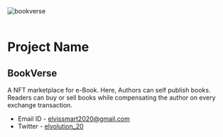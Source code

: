 <img src="" alt="bookverse" />

<br>
<br>

# Project Name

## BookVerse

A NFT marketplace for e-Book. Here, Authors can self publish books. Readers can buy or sell books while compensating the author on every exchange transaction.





- Email ID - [elvissmart2020@gmail.com](mailto:elvismmart2020@gmail.com)
- Twitter - [elvolution_20](https://twitter.com/Elvolution_20)
